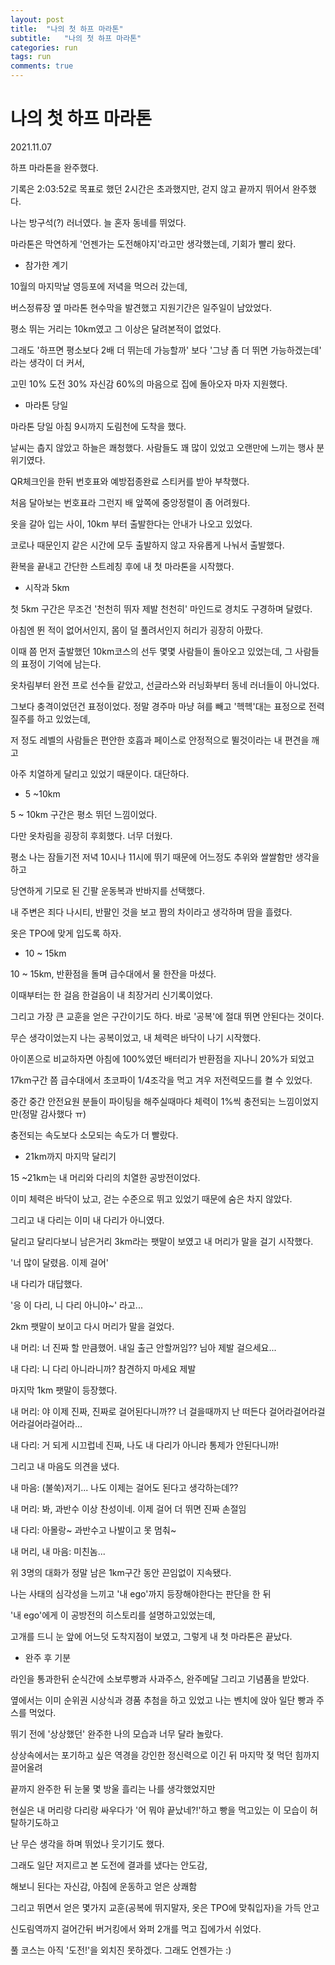 ```yaml
---
layout: post
title:  "나의 첫 하프 마라톤"
subtitle:   "나의 첫 하프 마라톤"
categories: run
tags: run
comments: true
---
```


# 나의 첫 하프 마라톤

2021.11.07

하프 마라톤을 완주했다.

기록은 2:03:52로 목표로 했던 2시간은 초과했지만, 걷지 않고 끝까지 뛰어서 완주했다.

나는 방구석(?) 러너였다. 늘 혼자 동네를 뛰었다.

마라톤은 막연하게 '언젠가는 도전해야지'라고만 생각했는데, 기회가 빨리 왔다.

- 참가한 계기

10월의 마지막날 영등포에 저녁을 먹으러 갔는데, 

버스정류장 옆 마라톤 현수막을 발견했고 지원기간은 일주일이 남았었다. 

평소 뛰는 거리는 10km였고 그 이상은 달려본적이 없었다.

그래도 '하프면 평소보다 2배 더 뛰는데 가능할까' 보다 '그냥 좀 더 뛰면 가능하겠는데' 라는 생각이 더 커서,

고민 10% 도전 30% 자신감 60%의 마음으로 집에 돌아오자 마자 지원했다.

- 마라톤 당일

마라톤 당일 아침 9시까지 도림천에 도착을 했다.

날씨는 춥지 않았고 하늘은 쾌청했다. 사람들도 꽤 많이 있었고 오랜만에 느끼는 행사 분위기였다.

QR체크인을 한뒤 번호표와 예방접종완료 스티커를 받아 부착했다.

처음 달아보는 번호표라 그런지 배 앞쪽에 중앙정렬이 좀 어려웠다.

옷을 갈아 입는 사이, 10km 부터 출발한다는 안내가 나오고 있었다.

코로나 때문인지 같은 시간에 모두 출발하지 않고 자유롭게 나눠서 출발했다.

환복을 끝내고 간단한 스트레칭 후에 내 첫 마라톤을 시작했다.

- 시작과 5km

첫 5km 구간은 무조건 '천천히 뛰자 제발 천천히' 마인드로 경치도 구경하며 달렸다.

아침엔 뛴 적이 없어서인지, 몸이 덜 풀려서인지 허리가 굉장히 아팠다.

이때 쯤 먼저 출발했던 10km코스의 선두 몇몇 사람들이 돌아오고 있었는데, 그 사람들의 표정이 기억에 남는다.

옷차림부터 완전 프로 선수들 같았고, 선글라스와 러닝화부터 동네 러너들이 아니었다. 

그보다 충격이었던건 표정이었다. 정말 경주마 마냥 혀를 빼고 '헥헥'대는 표정으로 전력질주를 하고 있었는데, 

저 정도 레벨의 사람들은 편안한 호흡과 페이스로 안정적으로 뛸것이라는 내 편견을 깨고 

아주 치열하게 달리고 있었기 때문이다. 대단하다.

 

- 5 ~10km

5 ~ 10km 구간은 평소 뛰던 느낌이었다.

다만 옷차림을 굉장히 후회했다. 너무 더웠다.

평소 나는 잠들기전 저녁 10시나 11시에 뛰기 때문에 어느정도 추위와 쌀쌀함만 생각을 하고

당연하게 기모로 된 긴팔 운동복과 반바지를 선택했다. 

내 주변은 죄다 나시티, 반팔인 것을 보고 짬의 차이라고 생각하며 땀을 흘렸다.

옷은 TPO에 맞게 입도록 하자.

- 10 ~ 15km

10 ~ 15km, 반환점을 돌며 급수대에서 물 한잔을 마셨다.

이때부터는 한 걸음 한걸음이 내 최장거리 신기록이었다.

그리고 가장 큰 교훈을 얻은 구간이기도 하다. 바로 '공복'에 절대 뛰면 안된다는 것이다. 

무슨 생각이었는지 나는 공복이었고, 내 체력은 바닥이 나기 시작했다.

아이폰으로 비교하자면 아침에 100%였던 배터리가 반환점을 지나니 20%가 되었고 

17km구간 쯤 급수대에서 초코파이 1/4조각을 먹고 겨우 저전력모드를 켤 수 있었다.

중간 중간 안전요원 분들이 파이팅을 해주실때마다 체력이 1%씩 충전되는 느낌이었지만(정말 감사했다 ㅠ)

충전되는 속도보다 소모되는 속도가 더 빨랐다.

- 21km까지 마지막 달리기

15 ~21km는 내 머리와 다리의 치열한 공방전이었다.

이미 체력은 바닥이 났고, 걷는 수준으로 뛰고 있었기 때문에 숨은 차지 않았다.

그리고 내 다리는 이미 내 다리가 아니였다.

달리고 달리다보니 남은거리 3km라는 팻말이 보였고 내 머리가 말을 걸기 시작했다.

'너 많이 달렸음. 이제 걸어'

내 다리가 대답했다. 

'응 이 다리, 니 다리 아니야~' 라고...

2km 팻말이 보이고 다시 머리가 말을 걸었다.

내 머리: 너 진짜 할 만큼했어. 내일 출근 안할꺼임?? 님아 제발 걸으세요...

내 다리: 니 다리 아니라니까? 참견하지 마세요 제발

 

마지막 1km 팻말이 등장했다. 

내 머리: 야 이제 진짜, 진짜로 걸어된다니까?? 너 걸을때까지 난 떠든다 걸어라걸어라걸어라걸어라걸어라...

내 다리: 거 되게 시끄럽네 진짜, 나도 내 다리가 아니라 통제가 안된다니까!

그리고 내 마음도 의견을 냈다.

내 마음: (불쑥)저기... 나도 이제는 걸어도 된다고 생각하는데??

내 머리: 봐, 과반수 이상 찬성이네. 이제 걸어 더 뛰면 진짜 손절임

내 다리: 아몰랑~ 과반수고 나발이고 못 멈춰~

내 머리, 내 마음: 미친놈...

위 3명의 대화가 정말 남은 1km구간 동안 끈임없이 지속됐다. 

나는 사태의 심각성을 느끼고 '내 ego'까지 등장해야한다는 판단을 한 뒤 

'내 ego'에게 이 공방전의 히스토리를 설명하고있었는데,

고개를 드니 눈 앞에 어느덧 도착지점이 보였고, 그렇게 내 첫 마라톤은 끝났다.

- 완주 후 기분

라인을 통과한뒤 순식간에 소보루빵과 사과주스, 완주메달 그리고 기념품을 받았다.

옆에서는 이미 순위권 시상식과 경품 추첨을 하고 있었고 나는 벤치에 앉아 일단 빵과 주스를 먹었다.

뛰기 전에 '상상했던' 완주한 나의 모습과 너무 달라 놀랐다.

상상속에서는 포기하고 싶은 역경을 강인한 정신력으로 이긴 뒤 마지막 젖 먹던 힘까지 끌어올려

끝까지 완주한 뒤 눈물 몇 방울 흘리는 나를 생각했었지만

현실은 내 머리랑 다리랑 싸우다가 '어 뭐야 끝났네?!'하고 빵을 먹고있는 이 모습이 허탈하기도하고

난 무슨 생각을 하며 뛰었나 웃기기도 했다.

그래도 일단 저지르고 본 도전에 결과를 냈다는 안도감,

해보니 된다는 자신감, 아침에 운동하고 얻은 상쾌함 

그리고 뛰면서 얻은 몇가지 교훈(공복에 뛰지말자, 옷은 TPO에 맞춰입자)을 가득 안고

신도림역까지 걸어간뒤 버거킹에서 와퍼 2개를 먹고 집에가서 쉬었다.

풀 코스는 아직 '도전!'을 외치진 못하겠다. 그래도 언젠가는 :)